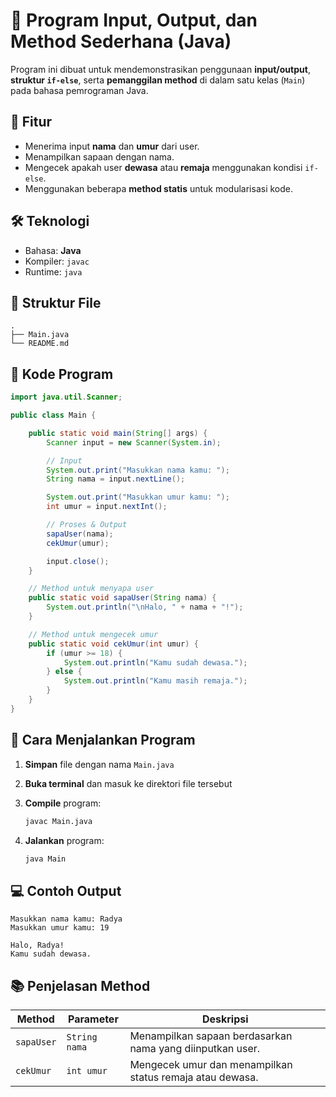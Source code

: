 # 🧠 Program Input, Output, dan Method Sederhana (Java)

Program ini dibuat untuk mendemonstrasikan penggunaan **input/output**, **struktur `if-else`**, serta **pemanggilan method** di dalam satu kelas (`Main`) pada bahasa pemrograman Java.

## 📌 Fitur

* Menerima input **nama** dan **umur** dari user.
* Menampilkan sapaan dengan nama.
* Mengecek apakah user **dewasa** atau **remaja** menggunakan kondisi `if-else`.
* Menggunakan beberapa **method statis** untuk modularisasi kode.

## 🛠️ Teknologi

* Bahasa: **Java**
* Kompiler: `javac`
* Runtime: `java`

## 📂 Struktur File

```
.
├── Main.java
└── README.md
```

## 📝 Kode Program

```java
import java.util.Scanner;

public class Main {

    public static void main(String[] args) {
        Scanner input = new Scanner(System.in);

        // Input
        System.out.print("Masukkan nama kamu: ");
        String nama = input.nextLine();

        System.out.print("Masukkan umur kamu: ");
        int umur = input.nextInt();

        // Proses & Output
        sapaUser(nama);
        cekUmur(umur);

        input.close();
    }

    // Method untuk menyapa user
    public static void sapaUser(String nama) {
        System.out.println("\nHalo, " + nama + "!");
    }

    // Method untuk mengecek umur
    public static void cekUmur(int umur) {
        if (umur >= 18) {
            System.out.println("Kamu sudah dewasa.");
        } else {
            System.out.println("Kamu masih remaja.");
        }
    }
}
```

## 🚀 Cara Menjalankan Program

1. **Simpan** file dengan nama `Main.java`
2. **Buka terminal** dan masuk ke direktori file tersebut
3. **Compile** program:

   ```bash
   javac Main.java
   ```
4. **Jalankan** program:

   ```bash
   java Main
   ```

## 💻 Contoh Output

```
Masukkan nama kamu: Radya
Masukkan umur kamu: 19

Halo, Radya!
Kamu sudah dewasa.
```

## 📚 Penjelasan Method

| Method     | Parameter     | Deskripsi                                                 |
| ---------- | ------------- | --------------------------------------------------------- |
| `sapaUser` | `String nama` | Menampilkan sapaan berdasarkan nama yang diinputkan user. |
| `cekUmur`  | `int umur`    | Mengecek umur dan menampilkan status remaja atau dewasa.  |
